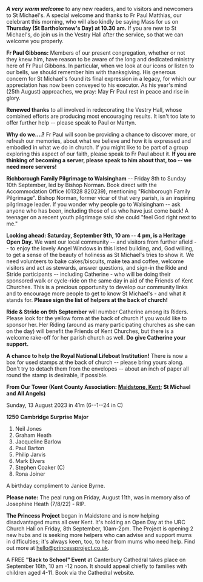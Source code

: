 
***A very warm welcome*** to any new readers, and to visitors and
newcomers to St Michael\'s. A special welcome and thanks to Fr Paul
Matthias, our celebrant this morning, who will also kindly be saying
Mass for us on **Thursday (St Bartholomew\'s Day) at 10.30 am.** If you
are new to St Michael\'s, do join us in the Vestry Hall after the
service, so that we can welcome you properly.

**Fr Paul Gibbons:** Members of our present congregation, whether or not
they knew him, have reason to be aware of the long and dedicated
ministry here of Fr Paul Gibbons. In particular, when we look at our
icons or listen to our bells, we should remember him with thanksgiving.
His generous concern for St Michael\'s found its final expression in a
legacy, for which our appreciation has now been conveyed to his
executor. As his year\'s mind (25th August) approaches, we pray: May
Fr Paul rest in peace and rise in glory.

**Renewed thanks** to all involved in redecorating the Vestry Hall,
whose combined efforts are producing most encouraging results. It isn\'t
too late to offer further help -- please speak to Paul or Martyn.

**Why do we....?** Fr Paul will soon be providing a chance to discover
more, or refresh our memories, about what we believe and how it is
expressed and embodied in what we do in church. If you might like to be
part of a group exploring this aspect of our faith, please speak to Fr
Paul about it. **If you are thinking of becoming a server, please speak
to him about that, too -- we need more servers!**

**Richborough Family Pilgrimage to Walsingham** -- Friday 8th to
Sunday 10th September, led by Bishop Norman. Book direct with the
Accommodation Office (01328 820239), mentioning "Richborough Family
Pilgrimage". Bishop Norman, former vicar of that very parish, is an
inspiring pilgrimage leader. If you wonder why people go to Walsingham
-- ask anyone who has been, including those of us who have just come
back! A teenager on a recent youth pilgrimage said she could "feel God
right next to me."

**Looking ahead: Saturday, September 9th, 10 am -- 4 pm, is a Heritage
Open Day.** We want our local community -- and visitors from further
afield -- to enjoy the lovely Angel Windows in this listed building,
and, God willing, to get a sense of the beauty of holiness as St
Michael\'s tries to show it. We need volunteers to bake cakes/biscuits,
make tea and coffee, welcome visitors and act as stewards, answer
questions, and sign-in the Ride and Stride participants -- including
Catherine - who will be doing their sponsored walk or cycle-ride on the
same day in aid of the Friends of Kent Churches. This is a precious
opportunity to develop our community links and to encourage more people
to get to know St Michael\'s - and what it stands for. **Please sign the
list of helpers at the back of church!**

**Ride & Stride on 9th September** will number Catherine among its
Riders. Please look for the yellow form at the back of church if you
would like to sponsor her. Her Riding (around as many participating
churches as she can on the day) will benefit the Friends of Kent
Churches, but there is a welcome rake-off for her parish church as well.
**Do give Catherine your support.**

**A chance to help the Royal National Lifeboat Institution!** There is
now a box for used stamps at the back of church -- please bring yours
along. Don\'t try to detach them from the envelopes -- about an inch of
paper all round the stamp is desirable, if possible.

**From Our Tower (Kent County Association: [Maidstone,
Kent](https://dove.cccbr.org.uk/tower/12644#_blank); St Michael and All
Angels)**

Sunday, 13 August 2023 in 41m (6--1--24 in C)

**1250** **Cambridge Surprise Major**

1. Neil Jones
2. Graham Heath
3. Jacqueline Barlow
4. Paul Barton
5. Philip Jarvis
6. Mark Elvers
7. Stephen Coaker (C) 
8. Rona Joiner

A birthday compliment to Janice Byrne.

**Please note:** The peal rung on Friday, August 11th, was in memory
also of Josephine Heath (7/8/22) - RIP.

**The Princess Project** began in Maidstone and is now helping
disadvantaged mums all over Kent. It\'s holding an Open Day at the URC
Church Hall on Friday, 8th September, 10am-2pm. The Project is opening
2 new hubs and is seeking more helpers who can advise and support mums
in difficulties; it\'s always keen, too, to hear from mums who need
help. Find out more at <hello@princessproject.co.uk>.

A FREE **"Back to School" Event** at Canterbury Cathedral takes place on
September 16th, 10 am -12 noon. It should appeal chiefly to families
with children aged 4-11. Book via the Cathedral website.
